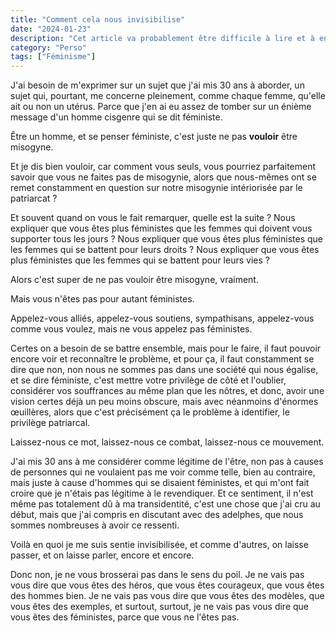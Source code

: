 ```yaml
---
title: "Comment cela nous invisibilise"
date: "2024-01-23"
description: "Cet article va probablement être difficile à lire et à encaisser si tu es un homme cisgenre. Mais je ne peux pas non plus me taire juste par peur des réactions. Encore moins si, dans ce cas, ces réactions ont un fond patriarcal."
category: "Perso"
tags: ["Féminisme"]
---
```


J'ai besoin de m'exprimer sur un sujet que j'ai mis 30 ans à aborder, un sujet qui, pourtant, me concerne pleinement, comme chaque femme, qu'elle ait ou non un utérus. Parce que j'en ai eu assez de tomber sur un énième message d'un homme cisgenre qui se dit féministe.

Être un homme, et se penser féministe, c'est juste ne pas __vouloir__ être misogyne.

Et je dis bien vouloir, car comment vous seuls, vous pourriez parfaitement savoir que vous ne faites pas de misogynie, alors que nous-mêmes ont se remet constamment en question sur notre misogynie intériorisée par le patriarcat&nbsp;?

Et souvent quand on vous le fait remarquer, quelle est la suite&nbsp;? Nous expliquer que vous êtes plus féministes que les femmes qui doivent vous supporter tous les jours&nbsp;? Nous expliquer que vous êtes plus féministes que les femmes qui se battent pour leurs droits&nbsp;? Nous expliquer que vous êtes plus féministes que les femmes qui se battent pour leurs vies&nbsp;?

Alors c'est super de ne pas vouloir être misogyne, vraiment.

Mais vous n'êtes pas pour autant féministes.

Appelez-vous alliés, appelez-vous soutiens, sympathisans, appelez-vous comme vous voulez, mais ne vous appelez pas féministes.

Certes on a besoin de se battre ensemble, mais pour le faire, il faut pouvoir encore voir et reconnaître le problème, et pour ça, il faut constamment se dire que non, non nous ne sommes pas dans une société qui nous égalise, et se dire féministe, c'est mettre votre privilège de côté et l'oublier, considérer vos souffrances au même plan que les nôtres, et donc, avoir une vision certes déjà un peu moins obscure, mais avec néanmoins d'énormes œuillères, alors que c'est précisément ça le problème à identifier, le privilège patriarcal.

Laissez-nous ce mot, laissez-nous ce combat, laissez-nous ce mouvement.

J'ai mis 30 ans à me considérer comme légitime de l'être, non pas à causes de personnes qui ne voulaient pas me voir comme telle, bien au contraire, mais juste à cause d'hommes qui se disaient féministes, et qui m'ont fait croire que je n'étais pas légitime à le revendiquer. Et ce sentiment, il n'est même pas totalement dû à ma transidentité, c'est une chose que j'ai cru au début, mais que j'ai compris en discutant avec des adelphes, que nous sommes nombreuses à avoir ce ressenti.

Voilà en quoi je me suis sentie invisibilisée, et comme d'autres, on laisse passer, et on laisse parler, encore et encore.

Donc non, je ne vous brosserai pas dans le sens du poil. Je ne vais pas vous dire que vous êtes des héros, que vous êtes courageux, que vous êtes des hommes bien. Je ne vais pas vous dire que vous êtes des modèles, que vous êtes des exemples, et surtout, surtout, je ne vais pas vous dire que vous êtes des féministes, parce que vous ne l'êtes pas.

